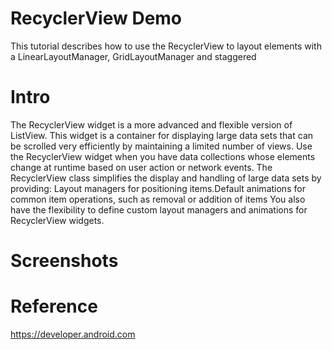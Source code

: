 # RecyclerView  Demo
This tutorial describes how to use the RecyclerView to layout elements with a LinearLayoutManager, GridLayoutManager and staggered
# Intro 
The RecyclerView widget is a more advanced and flexible version of ListView. This widget is a container for displaying large data sets that can be scrolled very efficiently by maintaining a limited number of views. Use the RecyclerView widget when you have data collections whose elements 
change at runtime based on user action or network events.
The RecyclerView class simplifies the display and handling of large data sets by providing:
Layout managers for positioning items.Default animations for common item operations, such as removal or addition of items
You also have the flexibility to define custom layout managers and animations for RecyclerView widgets.
# Screenshots
# Reference
https://developer.android.com 

